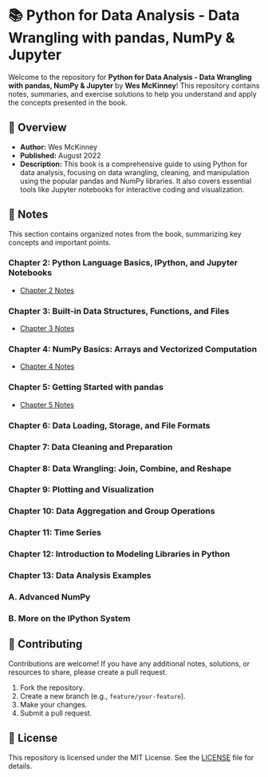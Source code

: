 # 📚 Python for Data Analysis - Data Wrangling with pandas, NumPy & Jupyter

Welcome to the repository for **Python for Data Analysis - Data Wrangling with pandas, NumPy & Jupyter** by **Wes McKinney**! This repository contains notes, summaries, and exercise solutions to help you understand and apply the concepts presented in the book.

## 📖 Overview

- **Author:** Wes McKinney
- **Published:** August 2022
- **Description:** This book is a comprehensive guide to using Python for data analysis, focusing on data wrangling, cleaning, and manipulation using the popular pandas and NumPy libraries. It also covers essential tools like Jupyter notebooks for interactive coding and visualization.

## 📝 Notes

This section contains organized notes from the book, summarizing key concepts and important points.

### Chapter 2: Python Language Basics, IPython, and Jupyter Notebooks

- [Chapter 2 Notes](./ch02.ipynb)

### Chapter 3: Built-in Data Structures, Functions, and Files

- [Chapter 3 Notes](./ch03.ipynb)

### Chapter 4: NumPy Basics: Arrays and Vectorized Computation

- [Chapter 4 Notes](./ch04.ipynb)

### Chapter 5: Getting Started with pandas

- [Chapter 5 Notes](./ch05.ipynb)

### Chapter 6: Data Loading, Storage, and File Formats

### Chapter 7: Data Cleaning and Preparation

### Chapter 8: Data Wrangling: Join, Combine, and Reshape

### Chapter 9: Plotting and Visualization

### Chapter 10: Data Aggregation and Group Operations

### Chapter 11: Time Series

### Chapter 12: Introduction to Modeling Libraries in Python

### Chapter 13: Data Analysis Examples

### A. Advanced NumPy

### B. More on the IPython System


## 🤝 Contributing

Contributions are welcome! If you have any additional notes, solutions, or resources to share, please create a pull request. 

1. Fork the repository.
2. Create a new branch (e.g., `feature/your-feature`).
3. Make your changes.
4. Submit a pull request.

## 📄 License

This repository is licensed under the MIT License. See the [LICENSE](LICENSE) file for details.
